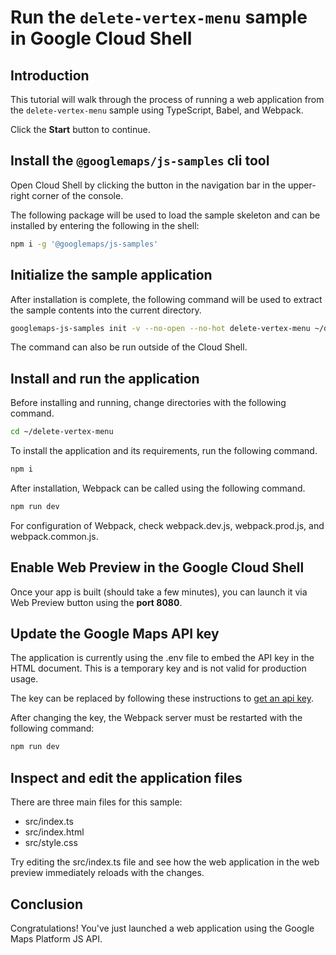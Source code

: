 # Run the `delete-vertex-menu` sample in Google Cloud Shell

<walkthrough-tutorial-duration duration="10"/>

## Introduction

This tutorial will walk through the process of running a web application from
the `delete-vertex-menu` sample using TypeScript, Babel, and Webpack.

Click the **Start** button to continue.

## Install the `@googlemaps/js-samples` cli tool

Open Cloud Shell by clicking the
<walkthrough-cloud-shell-icon></walkthrough-cloud-shell-icon> button in the
navigation bar in the upper-right corner of the console.

The following package will be used to load the sample skeleton and can be
installed by entering the following in the shell:

```bash
npm i -g '@googlemaps/js-samples'
```

## Initialize the sample application

After installation is complete, the following command will be used to extract
the sample contents into the current directory.

```bash
googlemaps-js-samples init -v --no-open --no-hot delete-vertex-menu ~/delete-vertex-menu
```

The command can also be run outside of the Cloud Shell.

## Install and run the application

Before installing and running, change directories with the following command.

```bash
cd ~/delete-vertex-menu
```

To install the application and its requirements, run the following command.

```bash
npm i
```

After installation, Webpack can be called using the following command.

```bash
npm run dev
```

For configuration of Webpack, check
<walkthrough-editor-open-file filePath="~/delete-vertex-menu/webpack.dev.js">webpack.dev.js</walkthrough-editor-open-file>,
<walkthrough-editor-open-file filePath="~/delete-vertex-menu/webpack.prod.js">webpack.prod.js</walkthrough-editor-open-file>,
and
<walkthrough-editor-open-file filePath="~/delete-vertex-menu/webpack.common.js">webpack.common.js</walkthrough-editor-open-file>.

## Enable Web Preview in the Google Cloud Shell

Once your app is built (should take a few minutes), you can launch it via
<walkthrough-spotlight-pointer target="cloudshell" spotlightId="devshell-web-preview-button">Web
Preview button</walkthrough-spotlight-pointer> using the **port 8080**.

## Update the Google Maps API key

The application is currently using the
<walkthrough-editor-open-file filePath="~/delete-vertex-menu/.env">.env</walkthrough-editor-open-file>
file to embed the API key in the HTML document. This is a temporary key and is
not valid for production usage.

The key can be replaced by following these instructions to
[get an api key](https://developers.google.com/maps/documentation/javascript/get-api-key).

After changing the key, the Webpack server must be restarted with the following
command:

```bash
npm run dev
```

## Inspect and edit the application files

There are three main files for this sample:

*   <walkthrough-editor-open-file filePath="~/delete-vertex-menu/src/index.ts">src/index.ts</walkthrough-editor-open-file>
*   <walkthrough-editor-open-file filePath="~/delete-vertex-menu/src/index.html">src/index.html</walkthrough-editor-open-file>
*   <walkthrough-editor-open-file filePath="~/delete-vertex-menu/src/style.css">src/style.css</walkthrough-editor-open-file>

Try editing the <walkthrough-editor-open-file filePath="~/delete-vertex-menu/src/index.ts">src/index.ts</walkthrough-editor-open-file> file and see how the web application in the web preview immediately reloads with the changes.

## Conclusion

<walkthrough-conclusion-trophy></walkthrough-conclusion-trophy>

Congratulations! You've just launched a web application using the Google Maps
Platform JS API.
